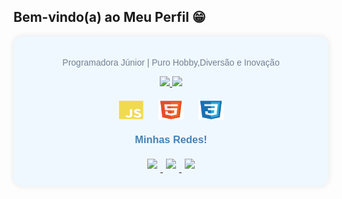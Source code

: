 ## Bem-vindo(a) ao Meu Perfil 😁

<div style="text-align: center; font-family: 'Arial', sans-serif; background-color: #f0f8ff; padding: 20px; border-radius: 15px; box-shadow: 0 0 10px rgba(0, 0, 0, 0.1);">
   <p style="color: #708090;">Programadora Júnior | Puro Hobby,Diversão e Inovação</p>
   
   <div>
     <a href="https://github.com/Gabriela-Gama">
       <img height="180em" src="https://github-readme-stats.vercel.app/api?username=Gabriela-Gama&show_icons=true&theme=tokyonight&include_all_commits=true&count_private=true"/>
       <img height="180em" src="https://github-readme-stats.vercel.app/api/top-langs/?username=Gabriela-Gama&layout=compact&langs_count=6&theme=tokyonight"/>
     </a>
   </div>
   
   <div style="margin: 20px 0;">
     <img align="center" alt="JavaScript" height="30" width="40" src="https://raw.githubusercontent.com/devicons/devicon/master/icons/javascript/javascript-plain.svg" style="margin: 0 10px;">
     <img align="center" alt="HTML" height="30" width="40" src="https://raw.githubusercontent.com/devicons/devicon/master/icons/html5/html5-original.svg" style="margin: 0 10px;">
     <img align="center" alt="CSS" height="30" width="40" src="https://raw.githubusercontent.com/devicons/devicon/master/icons/css3/css3-original.svg" style="margin: 0 10px;">
   </div>
   
   <h3 style="color: #4682b4;">Minhas Redes!</h3>
   
   <div>
     <a href="https://www.instagram.com/_gabiru.gg?igsh=MW42d3UzZTk4YTlt" target="_blank">
       <img src="https://img.shields.io/badge/-Instagram-%23E4405F?style=for-the-badge&logo=instagram&logoColor=white" style="margin: 5px;">
     </a>
     <a href="mailto:contactgabi28@gmail.com" target="_blank">
       <img src="https://img.shields.io/badge/-Gmail-%23333?style=for-the-badge&logo=gmail&logoColor=white" style="margin: 5px;">
     </a>
     <a href="https://www.linkedin.com/in/gabrielagamaadm" target="_blank">
       <img src="https://img.shields.io/badge/-LinkedIn-%230077B5?style=for-the-badge&logo=linkedin&logoColor=white" style="margin: 5px;">
     </a>
   </div>
</div>
